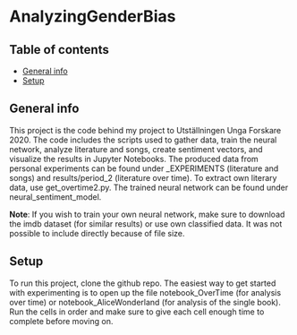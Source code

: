 # AnalyzingGenderBias

## Table of contents

* [General info](#general-info)
* [Setup](#setup)



## General info

This project is the code behind my project to Utställningen Unga Forskare 2020. The code includes the scripts used to gather data, train the neural network, analyze literature and songs, create sentiment vectors, and visualize the results in Jupyter Notebooks. The produced data from personal experiments can be found under _EXPERIMENTS (literature and songs) and results/period_2 (literature over time). To extract own literary data, use get_overtime2.py. The trained neural network can be found under neural_sentiment_model.

**Note**: If you wish to train your own neural network, make sure to download the imdb dataset (for similar results) or use own classified data. It was not possible to include directly because of file size.

## Setup

To run this project, clone the github repo. The easiest way to get started with experimenting is to open up the file notebook_OverTime (for analysis over time) or notebook_AliceWonderland (for analysis of the single book). Run the cells in order and make sure to give each cell enough time to complete before moving on.
